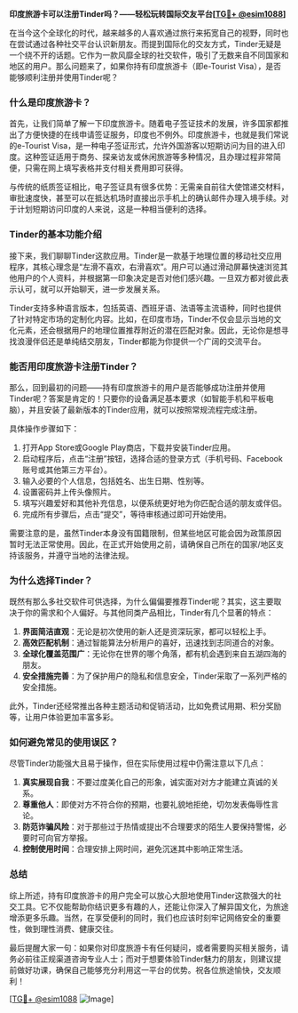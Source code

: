 **印度旅游卡可以注册Tinder吗？——轻松玩转国际交友平台[[TG💪+ @esim1088](https://t.me/s/esim1088)]**

在当今这个全球化的时代，越来越多的人喜欢通过旅行来拓宽自己的视野，同时也在尝试通过各种社交平台认识新朋友。而提到国际化的交友方式，Tinder无疑是一个绕不开的话题。它作为一款风靡全球的社交软件，吸引了无数来自不同国家和地区的用户。那么问题来了，如果你持有印度旅游卡（即e-Tourist Visa），是否能够顺利注册并使用Tinder呢？

### **什么是印度旅游卡？**

首先，让我们简单了解一下印度旅游卡。随着电子签证技术的发展，许多国家都推出了方便快捷的在线申请签证服务，印度也不例外。印度旅游卡，也就是我们常说的e-Tourist Visa，是一种电子签证形式，允许外国游客以短期访问为目的进入印度。这种签证适用于商务、探亲访友或休闲旅游等多种情况，且办理过程非常简便，只需在网上填写表格并支付相关费用即可获得。

与传统的纸质签证相比，电子签证具有很多优势：无需亲自前往大使馆递交材料，审批速度快，甚至可以在抵达机场时直接出示手机上的确认邮件办理入境手续。对于计划短期访问印度的人来说，这是一种相当便利的选择。

### **Tinder的基本功能介绍**

接下来，我们聊聊Tinder这款应用。Tinder是一款基于地理位置的移动社交应用程序，其核心理念是“左滑不喜欢，右滑喜欢”。用户可以通过滑动屏幕快速浏览其他用户的个人资料，并根据第一印象决定是否对他们感兴趣。一旦双方都对彼此表示认可，就可以开始聊天，进一步发展关系。

Tinder支持多种语言版本，包括英语、西班牙语、法语等主流语种，同时也提供了针对特定市场的定制化内容。比如，在印度市场，Tinder不仅会显示当地的文化元素，还会根据用户的地理位置推荐附近的潜在匹配对象。因此，无论你是想寻找浪漫伴侣还是单纯结交朋友，Tinder都能为你提供一个广阔的交流平台。

### **能否用印度旅游卡注册Tinder？**

那么，回到最初的问题——持有印度旅游卡的用户是否能够成功注册并使用Tinder呢？答案是肯定的！只要你的设备满足基本要求（如智能手机和平板电脑），并且安装了最新版本的Tinder应用，就可以按照常规流程完成注册。

具体操作步骤如下：
1. 打开App Store或Google Play商店，下载并安装Tinder应用。
2. 启动程序后，点击“注册”按钮，选择合适的登录方式（手机号码、Facebook账号或其他第三方平台）。
3. 输入必要的个人信息，包括姓名、出生日期、性别等。
4. 设置密码并上传头像照片。
5. 填写兴趣爱好和其他补充信息，以便系统更好地为你匹配合适的朋友或伴侣。
6. 完成所有步骤后，点击“提交”，等待审核通过即可开始使用。

需要注意的是，虽然Tinder本身没有国籍限制，但某些地区可能会因为政策原因暂时无法正常使用。因此，在正式开始使用之前，请确保自己所在的国家/地区支持该服务，并遵守当地的法律法规。

### **为什么选择Tinder？**

既然有那么多社交软件可供选择，为什么偏偏要推荐Tinder呢？其实，这主要取决于你的需求和个人偏好。与其他同类产品相比，Tinder有几个显著的特点：

1. **界面简洁直观**：无论是初次使用的新人还是资深玩家，都可以轻松上手。
2. **高效匹配机制**：通过智能算法分析用户的喜好，迅速找到志同道合的对象。
3. **全球化覆盖范围广**：无论你在世界的哪个角落，都有机会遇到来自五湖四海的朋友。
4. **安全措施完善**：为了保护用户的隐私和信息安全，Tinder采取了一系列严格的安全措施。

此外，Tinder还经常推出各种主题活动和促销活动，比如免费试用期、积分奖励等，让用户体验更加丰富多彩。

### **如何避免常见的使用误区？**

尽管Tinder功能强大且易于操作，但在实际使用过程中仍需注意以下几点：

1. **真实展现自我**：不要过度美化自己的形象，诚实面对对方才能建立真诚的关系。
2. **尊重他人**：即使对方不符合你的预期，也要礼貌地拒绝，切勿发表侮辱性言论。
3. **防范诈骗风险**：对于那些过于热情或提出不合理要求的陌生人要保持警惕，必要时可向官方举报。
4. **控制使用时间**：合理安排上网时间，避免沉迷其中影响正常生活。

### **总结**

综上所述，持有印度旅游卡的用户完全可以放心大胆地使用Tinder这款强大的社交工具。它不仅能帮助你结识更多有趣的人，还能让你深入了解异国文化，为旅途增添更多乐趣。当然，在享受便利的同时，我们也应该时刻牢记网络安全的重要性，做到理性消费、健康交往。

最后提醒大家一句：如果你对印度旅游卡有任何疑问，或者需要购买相关服务，请务必前往正规渠道咨询专业人士；而对于想要体验Tinder魅力的朋友，则建议提前做好功课，确保自己能够充分利用这一平台的优势。祝各位旅途愉快，交友顺利！

[[TG💪+ @esim1088](https://t.me/s/esim1088) ![Image](https://i.postimg.cc/4NQfJmqS/Snipaste-2025-05-13-00-14-12.png)]